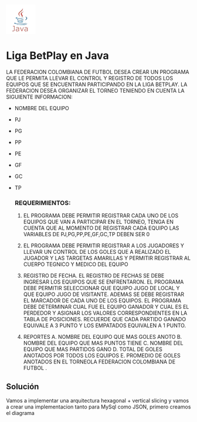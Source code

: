 ![Java](https://raw.githubusercontent.com/David-Albarracin/README_MATERIALS/main/java.png)

# Liga BetPlay en Java

LA FEDERACION COLOMBIANA DE FUTBOL DESEA CREAR UN PROGRAMA QUE LE PERMITA
LLEVAR EL CONTROL Y REGISTRO DE TODOS LOS EQUIPOS QUE SE ENCUENTRAN
PARTICIPANDO EN LA LIGA BETPLAY. LA FEDERACION DESEA ORGANIZAR EL TORNEO
TENIENDO EN CUENTA LA SIGUIENTE INFORMACION:

- NOMBRE DEL EQUIPO

- PJ

- PG

- PP

- PE

- GF

- GC

- TP

  

  ### REQUERIMIENTOS:

  1. EL PROGRAMA DEBE PERMITIR REGISTRAR CADA UNO DE LOS EQUIPOS QUE VAN A
    PARTICIPAR EN EL TORNEO, TENGA EN CUENTA QUE AL MOMENTO DE REGISTRAR CADA
    EQUIPO LAS VARIABLES DE PJ,PG,PP,PE,GF,GC,TP DEBEN SER 0

    

  2. EL PROGRAMA DEBE PERMITIR REGISTRAR A LOS JUGADORES Y LLEVAR UN CONTROL DE LOS GOLES QUE A  REALIZADO EL JUGADOR Y LAS TARGETAS AMARILLAS Y PERMITIR REGISTRAR AL CUERPO TEGNICO Y  MEDICO DEL EQUIPO

    

  3. REGISTRO DE FECHA. EL REGISTRO DE FECHAS SE DEBE INGRESAR LOS EQUIPOS
     QUE SE ENFRENTARON. EL PROGRAMA DEBE PERMITIR SELECCIONAR QUE EQUIPO JUGO DE
     LOCAL Y QUE EQUIPO JUGO DE VISITANTE. ADEMAS SE DEBE REGISTRAR EL MARCADOR DE
     CADA UNO DE LOS EQUIPOS. EL PROGRAMA DEBE DETERMINAR CUAL FUE EL EQUIPO
     GANADOR Y CUAL ES EL PERDEDOR Y ASIGNAR LOS VALORES CORRESPONDIENTES EN LA
     TABLA DE POSICIONES. RECUERDE QUE CADA PARTIDO GANADO EQUIVALE A 3 PUNTO
     Y LOS EMPATADOS EQUIVALEN A 1 PUNTO.

  

  4. REPORTES
     A. NOMBRE DEL EQUIPO QUE MAS GOLES ANOTO
     B. NOMBRE DEL EQUIPO QUE MAS PUNTOS TIENE
     C. NOMBRE DEL EQUIPO QUE MAS PARTIDOS GANO
     D. TOTAL DE GOLES ANOTADOS POR TODOS LOS EQUIPOS
     E. PROMEDIO DE GOLES ANOTADOS EN EL TORNEOLA FEDERACION COLOMBIANA DE FUTBOL .



## Solución

Vamos a implementar una arquitectura hexagonal + vertical slicing y vamos a crear una implementacion tanto para MySql como JSON, primero creamos el diagrama 